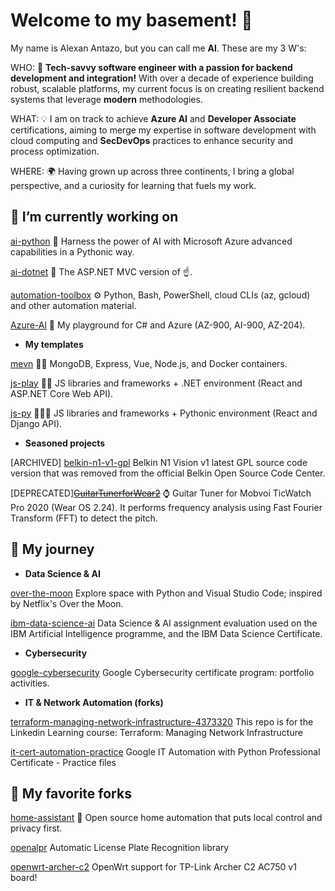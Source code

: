 <!--# Hi there 👋-->
# Welcome to my basement! 👋

My name is Alexan Antazo, but you can call me **Al**. These are my 3 W's:

WHO: 🚀 **Tech-savvy software engineer with a passion for backend development and integration!** With over a decade of experience building robust, scalable platforms, my current focus is on creating resilient backend systems that leverage **modern** methodologies.

WHAT: 💡 I am on track to achieve **Azure AI** and **Developer Associate** certifications, aiming to merge my expertise in software development with cloud computing and **SecDevOps** practices to enhance security and process optimization.

WHERE: 🌍 Having grown up across three continents, I bring a global perspective, and a curiosity for learning that fuels my work.

## 🔭 I’m currently working on

[ai-python](https://github.com/antazo/ai-python?tab=readme-ov-file#ai-with-python-azure-ai)
🐍 Harness the power of AI with Microsoft Azure advanced capabilities in a Pythonic way.

[ai-dotnet](https://github.com/antazo/ai-dotnet?tab=readme-ov-file#ai-with-dotnet-azure-ai)
🤖 The ASP.NET MVC version of ☝️.

[automation-toolbox](https://github.com/antazo/automation-toolbox?tab=readme-ov-file#automation-toolbox)
⚙️ Python, Bash, PowerShell, cloud CLIs (az, gcloud) and other automation material.

[Azure-Al](https://github.com/antazo/Azure-Al)
🤖 My playground for C# and Azure (AZ-900, AI-900, AZ-204).

- **My templates**

[mevn](https://github.com/antazo/mevn)
👨‍🚀 MongoDB, Express, Vue, Node.js, and Docker containers.

[js-play](https://github.com/antazo/js-play)
👨‍🚀 JS libraries and frameworks + .NET environment (React and ASP.NET Core Web API).

[js-py](https://github.com/antazo/js-py)
🧑🏽‍🚀 JS libraries and frameworks + Pythonic environment (React and Django API).

- **Seasoned projects**

[ARCHIVED] [belkin-n1-v1-gpl](https://github.com/antazo/belkin-n1-v1-gpl)
Belkin N1 Vision v1 latest GPL source code version that was removed from the official Belkin Open Source Code Center.

[DEPRECATED]~~[GuitarTunerforWear2](https://github.com/antazo/GuitarTunerforWear2)~~
⌚ Guitar Tuner for Mobvoi TicWatch Pro 2020 (Wear OS 2.24). It performs frequency analysis using Fast Fourier Transform (FFT) to detect the pitch.

## 🌱 My journey

- **Data Science & AI**

[over-the-moon](https://github.com/antazo/over-the-moon?tab=readme-ov-file#over-the-moon)
Explore space with Python and Visual Studio Code; inspired by Netflix's Over the Moon.

[ibm-data-science-ai](https://github.com/antazo/ibm-data-science-ai)
Data Science & AI assignment evaluation used on the IBM Artificial Intelligence programme, and the IBM Data Science Certificate.

- **Cybersecurity**

[google-cybersecurity](https://github.com/antazo/google-cybersecurity)
Google Cybersecurity certificate program: portfolio activities.

- **IT & Network Automation (forks)**

[terraform-managing-network-infrastructure-4373320](https://github.com/antazo/terraform-managing-network-infrastructure-4373320)
This repo is for the Linkedin Learning course: Terraform: Managing Network Infrastructure

[it-cert-automation-practice](https://github.com/antazo/it-cert-automation-practice)
Google IT Automation with Python Professional Certificate - Practice files

## 👯 My favorite forks

[home-assistant](https://github.com/antazo/home-assistant)
🏡 Open source home automation that puts local control and privacy first.

[openalpr](https://github.com/antazo/openalpr)
Automatic License Plate Recognition library

[openwrt-archer-c2](https://github.com/antazo/openwrt-archer-c2)
OpenWrt support for TP-Link Archer C2 AC750 v1 board!

<!--
**antazo/antazo** is a ✨ _special_ ✨ repository because its `README.md` (this file) appears on your GitHub profile.

Here are some ideas to get you started:

- 🔭 I’m currently working on ...
- 🌱 I’m currently learning ...
- 👯 I’m looking to collaborate on ...
- 🤔 I’m looking for help with ...
- 💬 Ask me about ...
- 📫 How to reach me: ...
- 😄 Pronouns: ...
- ⚡ Fun fact: ...
-->
